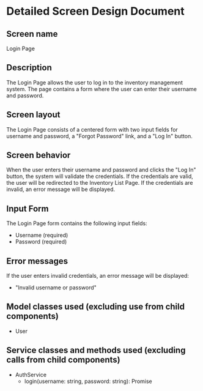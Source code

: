 # Detailed Screen Design Document

## Screen name
Login Page

## Description
The Login Page allows the user to log in to the inventory management system. The page contains a form where the user can enter their username and password.

## Screen layout
The Login Page consists of a centered form with two input fields for username and password, a "Forgot Password" link, and a "Log In" button.

## Screen behavior
When the user enters their username and password and clicks the "Log In" button, the system will validate the credentials. If the credentials are valid, the user will be redirected to the Inventory List Page. If the credentials are invalid, an error message will be displayed.

## Input Form
The Login Page form contains the following input fields:
- Username (required)
- Password (required)

## Error messages
If the user enters invalid credentials, an error message will be displayed:
- "Invalid username or password"

## Model classes used (excluding use from child components)
- User

## Service classes and methods used (excluding calls from child components)
- AuthService
  - login(username: string, password: string): Promise<void>